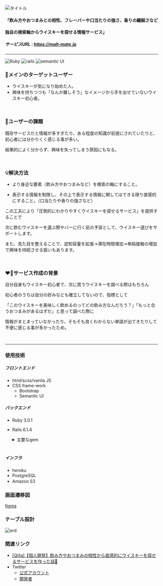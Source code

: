 ![タイトル](https://user-images.githubusercontent.com/71510236/177376048-8fa6c030-fc4e-469e-aa34-1963c14ce8b2.png)


#### 「飲み方やおつまみとの相性、フレーバーや口当たりの強さ、香りの繊細さなど
#### 独自の検索軸からウイスキーを探せる情報サービス」

##### サービスURL : https://malt-mate.jp
---
![Ruby](https://img.shields.io/badge/Ruby-v3.0.1-red) ![rails](https://img.shields.io/badge/Rails-v6.1.4-red) ![semantic UI](https://img.shields.io/badge/semantic%20UI-2.4.4.0-green)

### 👥メインのターゲットユーザー
- ウイスキーが気になり始めた人。
- 興味を持ちつつも「なんか難しそう」なイメージから手を出せていないウイスキー初心者。

<br>

### 💭ユーザーの課題
既存サービスだと情報が多すぎたり、ある程度の知識が前提にされていたりと、初心者には分かりくく感じる事が多い。

結果的によく分からず、興味を失ってしまう原因にもなる。

<br>

### 💡解決方法
- より身近な要素（飲み方やおつまみなど）を検索の軸にすること。

- 表示する情報を制限し、その上で表示する情報に関してはできる限り直感的にすること。（口当たりや香りの強さなど）

この工夫により「圧倒的にわかりやすくウイスキーを探せるサービス」を提供することで

次に飲むウイスキーを選ぶ際やバーに行く前の予習として、ウイスキー選びをサポートします。

また、見た目を整えることで、認知容量を拡張→滞在時間増加→単純接触の増加で興味を持続させる狙いもあります。

<br>

### ❤️‍🔥サービス作成の背景
自分自身もウイスキー初心者で、次に買うウイスキーを調べる際はもちろん

初心者のうちは自分の好みなども確立してないので、指標として

「このウイスキーを美味しく飲めるのってどの飲み方なんだろう？」「もっと合うおつまみがあるはずだ」と思って調べた際に

情報がまとまっていなかったり、そもそも良くわからない単語が出てきたりして不便に感じる事が多かったため。

<br>

---
### 使用技術
##### フロントエンド
- html/scss/vanila JS
- CSS frame-work
  - Bootstrap
  - Semantic UI

##### バックエンド
- Ruby 3.0.1
- Rails 6.1.4
  <details>
  <summary>主要なgem</summary>
  
  ・認証　→　[Sorcery](https://github.com/Sorcery/sorcery)
  
  ・認可　→　[Pundit](https://github.com/varvet/pundit)
  
  ・検索機能　→　[Ransack](https://github.com/activerecord-hackery/ransack) / [RansackEnum](https://github.com/shoma07/ransack-enum)
  
  ・ファイルアップロード　→　[CarrierWave](https://github.com/carrierwaveuploader/carrierwave) / [Fog AWS](https://github.com/fog/fog-aws)
  
  ・ページネーション　→　[Pagy](https://github.com/ddnexus/pagy)
  
  ・静的解析ツール　→　[RuboCop](https://github.com/rubocop/rubocop)
  </details>　

##### インフラ
- heroku
- PostgreSQL
- Amazon S3　

### 画面遷移図
[figma](https://www.figma.com/file/BU2M2V8YP45y8itqZujmw2/whiskey_database?node-id=0%3A1)

### テーブル設計
![erd](https://user-images.githubusercontent.com/71510236/177377219-400aa3b4-bf44-4366-af2a-fd256b6244f6.png)

### 関連リンク
- [[Qiita]【個人開発】飲み方やおつまみの相性から直感的にウイスキーを探せるサービスを作った話🥃](https://qiita.com/tarakish/items/cfc3c5a1ae05e2a46cbe)
- Twitter
  - [公式アカウント](https://twitter.com/malt_mate)
  - [開発者](https://twitter.com/tarakish_23)

